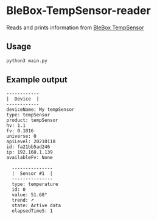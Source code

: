 # BleBox-TempSensor-reader
Reads and prints information from [BleBox TempSensor](https://blebox.eu/produkt/tempsensor/)

## Usage
```bash
python3 main.py
```

## Example output
```
------------
|  Device  |
------------
deviceName: My tempSensor
type: tempSensor
product: tempSensor
hv: 1.1
fv: 0.1016
universe: 0
apiLevel: 20210118
id: fa21bb5ad246
ip: 192.168.1.139
availableFv: None

  ---------------
  |  Sensor #1  |
  ---------------
  type: temperature
  id: 0
  value: 51.68°
  trend: ➚
  state: Active data
  elapsedTimeS: 1
```

